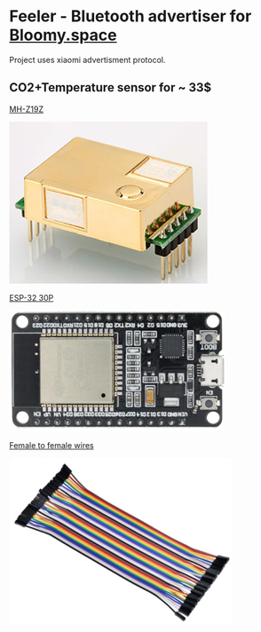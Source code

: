 # Feeler - Bluetooth advertiser for [Bloomy.space](https://bloomy.space)
Project uses xiaomi advertisment protocol.

## CO2+Temperature sensor for ~ 33$

[MH-Z19Z](https://s.click.aliexpress.com/e/_AsBNzN)

[![MH-Z19Z](https://raw.githubusercontent.com/limitium/feeler/master/docs/mhz19.PNG "MH-Z19Z")](https://s.click.aliexpress.com/e/_AsBNzN)

[ESP-32 30P](https://s.click.aliexpress.com/e/_9R50qj)

[![ESP-32](https://raw.githubusercontent.com/limitium/feeler/master/docs/esp32.PNG "ESP-32 30P")](https://s.click.aliexpress.com/e/_9R50qj)

[Female to female wires](https://s.click.aliexpress.com/e/_APb331)

[![Female to female wire](https://raw.githubusercontent.com/limitium/feeler/master/docs/wires.PNG "Female to female wire")](https://s.click.aliexpress.com/e/_APb331)



